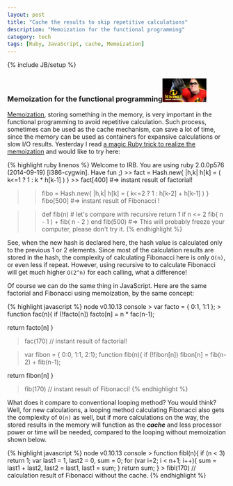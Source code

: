 ```yaml
---
layout: post
title: "Cache the results to skip repetitive calculations"
description: "Memoization for the functional programming"
category: tech
tags: [Ruby, JavaScript, cache, Memoization]
---
```

{% include JB/setup %}
### Memoization for the functional programming<img src="/assets/imgs/megamemory.jpg"  alt="BabyFacingKariFocused" width="20%"/>

<div id="article">
<p><a href="http://en.wikipedia.org/wiki/Memoization#Functional_programming">Memoization</a>, storing something in the memory, is very important in the functional programming to avoid repetitive calculation.  Such process, sometimes can be used as the cache mechanism, can save a lot of time, since the memory can be used as containers for expansive calculations or slow I/O results. Yesterday I read <a href="http://www.quora.com/What-are-some-cool-Ruby-tricks">a magic Ruby trick to realize the memoization</a> and would like to try here:</p>
{% highlight ruby linenos %}
Welcome to IRB. You are using ruby 2.0.0p576 (2014-09-19) [i386-cygwin]. Have fun ;)
>> fact = Hash.new{ |h,k| h[k] = ( k<=1 ? 1 : k * h[k-1] ) }
>> fact[400]  #=> instant result of factorial!

>> fibo = Hash.new{ |h,k| h[k] = ( k<=2 ? 1 : h[k-2] + h[k-1] ) }
>> fibo[500]  #=> instant result of Fibonacci !

>> def fib(n)  # let's compare with recursive
    return 1 if n <= 2
    fib( n - 1 ) + fib( n - 2 )
>> end
>> fib(500)  #=>  This will probably freeze your computer, please don't try it.
{% endhighlight %}
<p>See, when the new hash is declared here, the hash value is calculated only to the previous 1 or 2 elements.  Since most of the calculation results are stored in the hash, the complexity of calculating Fibonacci here is only <code>O(n)</code>, or even less if repeat.  However, using recursive to to calculate Fibonacci will get much higher <code>O(2^n)</code> for each calling, what a difference!</p>
<p>Of course we can do the same thing in JavaScript. Here are the same factorial and Fibonacci using memoization, by the same concept:</p>
{% highlight javascript %}
node v0.10.13 console
> var facto = { 0:1, 1:1 };
> function fac(n){
  if (!facto[n])  facto[n] = n * fac(n-1);

  return facto[n]       }
> fac(170) // instant result of factorial!

> var fibon = { 0:0, 1:1, 2:1};
> function fib(n){
  if (!fibon[n])  fibon[n] = fib(n-2) + fib(n-1);

  return fibon[n]  }
> fib(170) // instant result of Fibonacci!
{% endhighlight %}
<p>What does it compare to conventional looping method? You would think?  Well, for new calculations, a looping method calculating Fibonacci also gets the complexity of <code>O(n)</code> as well, but if more calculations on the way, the stored results in the memory will function as the <strong><em>cache</em></strong> and less processor power or time will be needed, compared to the looping without memoization shown below.</p>
{% highlight javascript %}
  node v0.10.13 console
  > function fibl(n){
    if (n < 3)  return 1;
    var last1 = 1, last2 = 0, sum = 0;
    for (var i=2; i < n+1; i++){
      sum = last1 + last2, last2 = last1, last1 = sum;
    }
   return sum;      }
  > fibl(170)  // calculation result of Fibonacci without the cache.
{% endhighlight %}

</div>